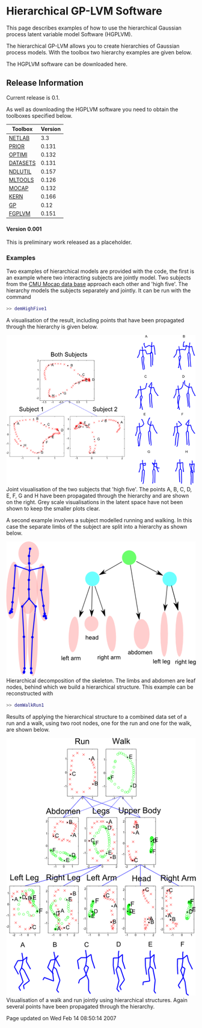 
Hierarchical GP-LVM Software
============================

This page describes examples of how to use the hierarchical Gaussian process latent variable model Software (HGPLVM).

The hierarchical GP-LVM allows you to create hierarchies of Gaussian process models. With the toolbox two hierarchy examples are given below.

The HGPLVM software can be downloaded here.

Release Information
-------------------

Current release is 0.1.

As well as downloading the HGPLVM software you need to obtain the toolboxes specified below.

| **Toolbox**                                  | **Version** |
|----------------------------------------------|-------------|
| [NETLAB](/netlab/downloadFiles/vrs3p3)       | 3.3         |
| [PRIOR](/prior/downloadFiles/vrs0p131)       | 0.131       |
| [OPTIMI](/optimi/downloadFiles/vrs0p132)     | 0.132       |
| [DATASETS](/datasets/downloadFiles/vrs0p131) | 0.131       |
| [NDLUTIL](/ndlutil/downloadFiles/vrs0p157)   | 0.157       |
| [MLTOOLS](/mltools/downloadFiles/vrs0p126)   | 0.126       |
| [MOCAP](/mocap/downloadFiles/vrs0p132)       | 0.132       |
| [KERN](/kern/downloadFiles/vrs0p166)         | 0.166       |
| [GP](/gp/downloadFiles/vrs0p12)              | 0.12        |
| [FGPLVM](/fgplvm/downloadFiles/vrs0p151)     | 0.151       |

#### Version 0.001

This is preliminary work released as a placeholder.

### Examples

Two examples of hierarchical models are provided with the code, the first is an example where two interacting subjects are jointly model. Two subjects from the [CMU Mocap data base](http://mocap.cs.cmu.edu) approach each other and 'high five'. The hierarchy models the subjects separately and jointly. It can be run with the command

```matlab
>> demHighFive1 
```

A visualisation of the result, including points that have been propagated through the hierarchy is given below.

![](demHighFive_talk.png) 
 Joint visualisation of the two subjects that 'high five'. The points A, B, C, D, E, F, G and H have been propagated through the hierarchy and are shown on the right. Grey scale visualisations in the latent space have not been shown to keep the smaller plots clear.

A second example involves a subject modelled running and walking. In this case the separate limbs of the subject are split into a hierarchy as shown below.

![](stickHierarchy.png) 
Hierarchical decomposition of the skeleton. The limbs and abdomen are leaf nodes, behind which we build a hierarchical structure.
This example can be reconstructed with

```matlab
>> demWalkRun1 
```

Results of applying the hierarchical structure to a combined data set of a run and a walk, using two root nodes, one for the run and one for the walk, are shown below.

![](demWalkRun_portrait.png) 
Visualisation of a walk and run jointly using hierarchical structures. Again several points have been propagated through the hierarchy.

Page updated on Wed Feb 14 08:50:14 2007


